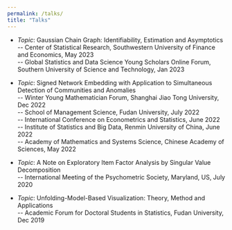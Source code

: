 ```yaml
---
permalink: /talks/
title: "Talks"
---
```


- *Topic*: Gaussian Chain Graph: Identifiability, Estimation and Asymptotics  
-- Center of Statistical Research, Southwestern University of Finance and Economics, May 2023  
-- Global Statistics and Data Science Young Scholars Online Forum, Southern University of Science and Technology, Jan 2023  


- *Topic*: Signed Network Embedding with Application to Simultaneous Detection of Communities and Anomalies  
-- Winter Young Mathematician Forum, Shanghai Jiao Tong University, Dec 2022  
-- School of Management Science, Fudan University, July 2022  
-- International Conference on Econometrics and Statistics, June 2022  
-- Institute of Statistics and Big Data, Renmin University of China, June 2022  
-- Academy of Mathematics and Systems Science, Chinese Academy of Sciences, May 2022  


- *Topic*: A Note on Exploratory Item Factor Analysis by Singular Value Decomposition  
-- International Meeting of the Psychometric Society, Maryland, US, July 2020  

- *Topic*: Unfolding-Model-Based Visualization: Theory, Method and Applications  
-- Academic Forum for Doctoral Students in Statistics, Fudan University, Dec 2019  



